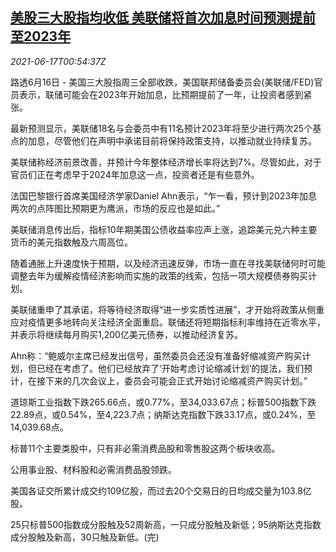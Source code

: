 <!--1623891662000-->
[美股三大股指均收低 美联储将首次加息时间预测提前至2023年](https://cn.reuters.com/article/usa-stock-close-0616-wedn-idCNKCS2DT02A)
------

<div><i>2021-06-17T00:54:37Z</i></div><p>路透6月16日 - 美国三大股指周三全部收跌，美国联邦储备委员会(美联储/FED)官员表示，联储可能会在2023年开始加息，比预期提前了一年，让投资者感到紧张。</p><p>最新预测显示，美联储18名与会委员中有11名预计2023年将至少进行两次25个基点的加息，尽管他们在声明中承诺目前将保持政策支持，以推动就业持续复苏。</p><p>美联储称经济前景改善，并预计今年整体经济增长率将达到7%。尽管如此，对于官员们正在考虑早于2024年加息这一点，投资者还是有些意外。</p><p>法国巴黎银行首席美国经济学家Daniel Ahn表示，“乍一看，预计到2023年加息两次的点阵图比预期更为鹰派，市场的反应也是如此。”</p><p>美联储消息传出后，指标10年期美国公债收益率应声上涨，追踪美元兑六种主要货币的美元指数触及六周高位。</p><p>随着通胀上升速度快于预期，以及经济迅速反弹，市场一直在寻找美联储何时可能调整去年为缓解疫情经济影响而实施的政策的线索，包括一项大规模债券购买计划。</p><p>美联储重申了其承诺，将等待经济取得“进一步实质性进展”，才开始将政策从侧重应对疫情更多地转向关注经济全面重启。联储还将短期指标利率维持在近零水平，并表示将继续每月购买1,200亿美元债券，以推动经济复苏。</p><p>Ahn称：“鲍威尔主席已经发出信号，虽然委员会还没有准备好缩减资产购买计划，但已经在考虑了。他们已经放弃了‘开始考虑讨论缩减计划’的提法，我们预计，在接下来的几次会议上，委员会可能会正式开始讨论缩减资产购买计划。”</p><p>道琼斯工业指数下跌265.66点，或0.77%，至34,033.67点；标普500指数下跌22.89点，或0.54%，至4,223.7点；纳斯达克指数下跌33.17点，或0.24%，至14,039.68点。</p><p>标普11个主要类股中，只有非必需消费品股和零售股这两个板块收高。</p><p>公用事业股、材料股和必需消费品股领跌。</p><p>美国各证交所累计成交约109亿股，而过去20个交易日的日均成交量为103.8亿股。</p><p>25只标普500指数成分股触及52周新高，一只成分股触及新低；95纳斯达克指数成分股触及新高，30只触及新低。(完)</p>
